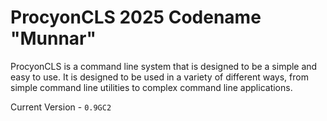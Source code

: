 # ProcyonCLS 2025 Codename "Munnar"

ProcyonCLS is a command line system that is designed to be a simple and easy to use. It is designed to be used in a variety of different ways, from simple command line utilities to complex command line applications.

Current Version - `0.9GC2`